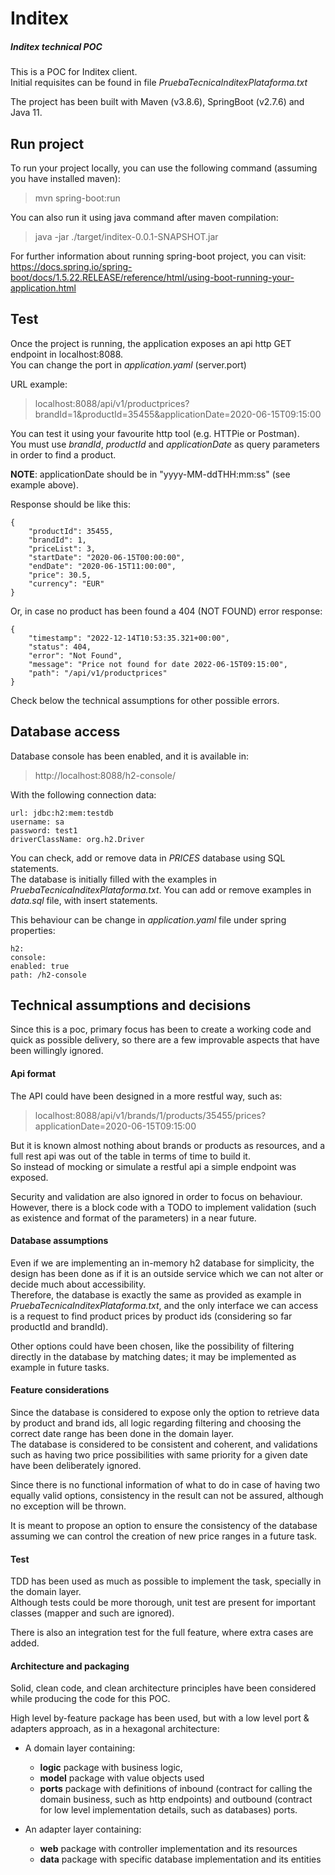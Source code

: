 # Inditex

##### Inditex technical POC

This is a POC for Inditex client.  
Initial requisites can be found in file *PruebaTecnicaInditexPlataforma.txt*

The project has been built with Maven (v3.8.6), SpringBoot (v2.7.6) and Java 11.

## Run project

To run your project locally, you can use the following command (assuming you have installed maven):

> mvn spring-boot:run

You can also run it using java command after maven compilation: 

> java -jar ./target/inditex-0.0.1-SNAPSHOT.jar

For further information about running spring-boot project, you can visit:
https://docs.spring.io/spring-boot/docs/1.5.22.RELEASE/reference/html/using-boot-running-your-application.html

## Test

Once the project is running, the application exposes an api http GET endpoint in localhost:8088.  
You can change the port in *application.yaml* (server.port)

URL example:

> localhost:8088/api/v1/productprices?brandId=1&productId=35455&applicationDate=2020-06-15T09:15:00

You can test it using your favourite http tool (e.g. HTTPie or Postman).  
You must use *brandId*, *productId* and *applicationDate* as query parameters in order to find a product.

**NOTE**: applicationDate should be in "yyyy-MM-ddTHH:mm:ss" (see example above).

Response should be like this:

    {
        "productId": 35455,
        "brandId": 1,
        "priceList": 3,
        "startDate": "2020-06-15T00:00:00",
        "endDate": "2020-06-15T11:00:00",
        "price": 30.5,
        "currency": "EUR"
    }

Or, in case no product has been found a 404 (NOT FOUND) error response:

    {
        "timestamp": "2022-12-14T10:53:35.321+00:00",
        "status": 404,
        "error": "Not Found",
        "message": "Price not found for date 2022-06-15T09:15:00",
        "path": "/api/v1/productprices"
    }

Check below the technical assumptions for other possible errors.

## Database access

Database console has been enabled, and it is available in:

> http://localhost:8088/h2-console/

With the following connection data:

    url: jdbc:h2:mem:testdb
    username: sa
    password: test1
    driverClassName: org.h2.Driver

You can check, add or remove data in *PRICES* database using SQL statements.  
The database is initially filled with the examples in *PruebaTecnicaInditexPlataforma.txt*. You can add or remove
examples in *data.sql* file, with insert statements.

This behaviour can be change in *application.yaml* file under spring properties:

    h2:
    console:
    enabled: true
    path: /h2-console

## Technical assumptions and decisions

Since this is a poc, primary focus has been to create a working code and quick as possible delivery, so there are a few
improvable aspects that have been willingly ignored.

#### Api format

The API could have been designed in a more restful way, such as:

> localhost:8088/api/v1/brands/1/products/35455/prices?applicationDate=2020-06-15T09:15:00

But it is known almost nothing about brands or products as resources, and a full rest api was out of the table in terms
of time to build it.  
So instead of mocking or simulate a restful api a simple endpoint was exposed.

Security and validation are also ignored in order to focus on behaviour.  
However, there is a block code with a TODO to implement validation (such as existence and format of the parameters) in a
near future.

#### Database assumptions

Even if we are implementing an in-memory h2 database for simplicity, the design has been done as if it is an outside
service which we can not alter or decide much about accessibility.  
Therefore, the database is exactly the same as provided as example in *PruebaTecnicaInditexPlataforma.txt*, and the only
interface we can access is a request to find product prices by product ids (considering so far productId and brandId).

Other options could have been chosen, like the possibility of filtering directly in the database by matching dates; it
may be implemented as example in future tasks.

#### Feature considerations

Since the database is considered to expose only the option to retrieve data by product and brand ids, all logic
regarding filtering and choosing the correct date range has been done in the domain layer.  
The database is considered to be consistent and coherent, and validations such as having two price possibilities with
same priority for a given date have been deliberately ignored.

Since there is no functional information of what to do in case of having two equally valid options, consistency in the
result can not be assured, although no exception will be thrown.

It is meant to propose an option to ensure the consistency of the database assuming we can control the creation of new
price ranges in a future task.

#### Test

TDD has been used as much as possible to implement the task, specially in the domain layer.  
Although tests could be more thorough, unit test are present for important classes (mapper and such are ignored).

There is also an integration test for the full feature, where extra cases are added.

#### Architecture and packaging

Solid, clean code, and clean architecture principles have been considered while producing the code for this POC.

High level by-feature package has been used, but with a low level port & adapters approach, as in a hexagonal
architecture:

- A domain layer containing:
  - **logic** package with business logic,
  - **model** package with value objects used
  - **ports** package with definitions of inbound (contract for calling the domain business, such as http endpoints) and
    outbound (contract for low level implementation details, such as databases) ports.

- An adapter layer containing:
  - **web** package with controller implementation and its resources
  - **data** package with specific database implementation and its entities

